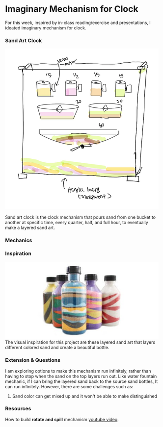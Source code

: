 # Imaginary Mechanism for Clock
For this week, inspired by in-class reading/exercise and presentations, I ideated imaginary mechanism for clock. 

### Sand Art Clock
<img src="images/sand_art_idea.png" width="500">


Sand art clock is the clock mechanism that pours sand from one bucket to another at specific time, every quarter, half, and full hour, to eventually make a layered sand art. 

### Mechanics



### Inspiration 
<img src="images/sand.jpg" width="500">
The visual inspiration for this project are these layered sand art that layers different colored sand and create a beautiful bottle. 

### Extension & Questions
I am exploring options to make this mechanism run infinitely, rather than having to stop when the sand on the top layers run out. Like water fountain mechanic, if I can bring the layered sand back to the source sand bottles, It can run infinitely. However, there are some challenges such as:

1) Sand color can get mixed up and it won't be able to make distinguished 


### Resources
How to build **rotate and spill** mechanism [youtube video](https://www.youtube.com/watch?v=s8uNwQK8ew0). 
